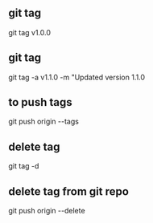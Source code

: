 ## git tag

 git tag v1.0.0

 ## git tag
  git tag -a v1.1.0 -m "Updated version 1.1.0

## to push tags
 git push origin --tags
 
## delete tag
git tag -d <tagname>

## delete tag from git repo
git push origin --delete <tag name>

